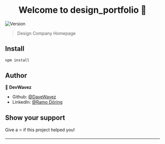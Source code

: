 <h1 align="center">Welcome to design_portfolio 👋</h1>
<p>
  <img alt="Version" src="https://img.shields.io/badge/version-0.0.0-blue.svg?cacheSeconds=2592000" />
</p>

> Design Company Homepage

## Install

```sh
npm install
```

## Author

👤 **DevWavez**

- Github: [@DaveWavez](https://github.com/DaveWavez)
- LinkedIn: [@Ramo Döring](linkedin.com/in/ramo-döring-583ab618a/)

## Show your support

Give a ⭐️ if this project helped you!

---
